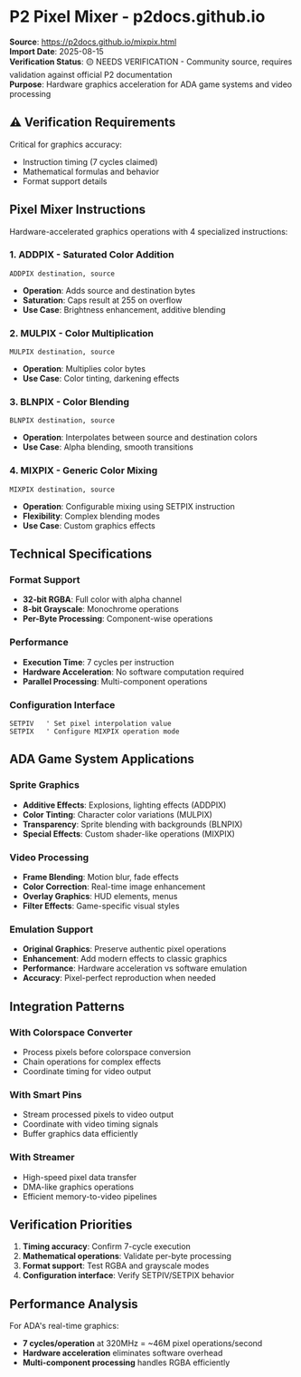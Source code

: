 # P2 Pixel Mixer - p2docs.github.io

**Source**: https://p2docs.github.io/mixpix.html  
**Import Date**: 2025-08-15  
**Verification Status**: 🟡 NEEDS VERIFICATION - Community source, requires validation against official P2 documentation  
**Purpose**: Hardware graphics acceleration for ADA game systems and video processing

## ⚠️ Verification Requirements

Critical for graphics accuracy:
- Instruction timing (7 cycles claimed)
- Mathematical formulas and behavior
- Format support details

## Pixel Mixer Instructions

Hardware-accelerated graphics operations with 4 specialized instructions:

### 1. ADDPIX - Saturated Color Addition
```pasm2
ADDPIX destination, source
```
- **Operation**: Adds source and destination bytes
- **Saturation**: Caps result at 255 on overflow
- **Use Case**: Brightness enhancement, additive blending

### 2. MULPIX - Color Multiplication  
```pasm2
MULPIX destination, source
```
- **Operation**: Multiplies color bytes
- **Use Case**: Color tinting, darkening effects

### 3. BLNPIX - Color Blending
```pasm2
BLNPIX destination, source
```
- **Operation**: Interpolates between source and destination colors
- **Use Case**: Alpha blending, smooth transitions

### 4. MIXPIX - Generic Color Mixing
```pasm2
MIXPIX destination, source
```
- **Operation**: Configurable mixing using SETPIX instruction
- **Flexibility**: Complex blending modes
- **Use Case**: Custom graphics effects

## Technical Specifications

### Format Support
- **32-bit RGBA**: Full color with alpha channel
- **8-bit Grayscale**: Monochrome operations
- **Per-Byte Processing**: Component-wise operations

### Performance
- **Execution Time**: 7 cycles per instruction
- **Hardware Acceleration**: No software computation required
- **Parallel Processing**: Multi-component operations

### Configuration Interface
```pasm2
SETPIV   ' Set pixel interpolation value
SETPIX   ' Configure MIXPIX operation mode
```

## ADA Game System Applications

### Sprite Graphics
- **Additive Effects**: Explosions, lighting effects (ADDPIX)
- **Color Tinting**: Character color variations (MULPIX)  
- **Transparency**: Sprite blending with backgrounds (BLNPIX)
- **Special Effects**: Custom shader-like operations (MIXPIX)

### Video Processing
- **Frame Blending**: Motion blur, fade effects
- **Color Correction**: Real-time image enhancement
- **Overlay Graphics**: HUD elements, menus
- **Filter Effects**: Game-specific visual styles

### Emulation Support
- **Original Graphics**: Preserve authentic pixel operations
- **Enhancement**: Add modern effects to classic graphics
- **Performance**: Hardware acceleration vs software emulation
- **Accuracy**: Pixel-perfect reproduction when needed

## Integration Patterns

### With Colorspace Converter
- Process pixels before colorspace conversion
- Chain operations for complex effects
- Coordinate timing for video output

### With Smart Pins
- Stream processed pixels to video output
- Coordinate with video timing signals
- Buffer graphics data efficiently

### With Streamer
- High-speed pixel data transfer
- DMA-like graphics operations
- Efficient memory-to-video pipelines

## Verification Priorities

1. **Timing accuracy**: Confirm 7-cycle execution
2. **Mathematical operations**: Validate per-byte processing
3. **Format support**: Test RGBA and grayscale modes
4. **Configuration interface**: Verify SETPIV/SETPIX behavior

## Performance Analysis

For ADA's real-time graphics:
- **7 cycles/operation** at 320MHz = ~46M pixel operations/second
- **Hardware acceleration** eliminates software overhead
- **Multi-component processing** handles RGBA efficiently